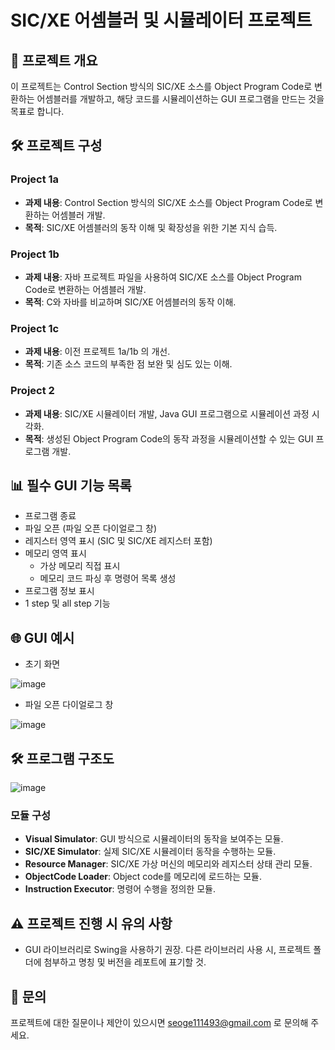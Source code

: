 # SIC/XE 어셈블러 및 시뮬레이터 프로젝트


## 📁 프로젝트 개요
이 프로젝트는 Control Section 방식의 SIC/XE 소스를 Object Program Code로 변환하는 어셈블러를 개발하고, 해당 코드를 시뮬레이션하는 GUI 프로그램을 만드는 것을 목표로 합니다. 


## 🛠️ 프로젝트 구성

### Project 1a
- **과제 내용**: Control Section 방식의 SIC/XE 소스를 Object Program Code로 변환하는 어셈블러 개발.
- **목적**: SIC/XE 어셈블러의 동작 이해 및 확장성을 위한 기본 지식 습득.

### Project 1b
- **과제 내용**: 자바 프로젝트 파일을 사용하여 SIC/XE 소스를 Object Program Code로 변환하는 어셈블러 개발.
- **목적**: C와 자바를 비교하며 SIC/XE 어셈블러의 동작 이해.

### Project 1c
- **과제 내용**: 이전 프로젝트 1a/1b 의 개선.
- **목적**: 기존 소스 코드의 부족한 점 보완 및 심도 있는 이해.

### Project 2
- **과제 내용**: SIC/XE 시뮬레이터 개발, Java GUI 프로그램으로 시뮬레이션 과정 시각화.
- **목적**: 생성된 Object Program Code의 동작 과정을 시뮬레이션할 수 있는 GUI 프로그램 개발.

## 📊 필수 GUI 기능 목록
- 프로그램 종료
- 파일 오픈 (파일 오픈 다이얼로그 창)
- 레지스터 영역 표시 (SIC 및 SIC/XE 레지스터 포함)
- 메모리 영역 표시
    - 가상 메모리 직접 표시
    - 메모리 코드 파싱 후 명령어 목록 생성
- 프로그램 정보 표시
- 1 step 및 all step 기능

## 🌐 GUI 예시
- 초기 화면

![image](https://github.com/user-attachments/assets/e2f1f5db-bf37-4fca-820f-794c6612dbb4)

- 파일 오픈 다이얼로그 창

![image](https://github.com/user-attachments/assets/eea4d185-6b3b-4b41-83a1-e296651b4b6f)


## 🛠️ 프로그램 구조도

![image](https://github.com/user-attachments/assets/af6f1eb7-12c3-457d-8165-430dd8c0e704)

### 모듈 구성
- **Visual Simulator**: GUI 방식으로 시뮬레이터의 동작을 보여주는 모듈.
- **SIC/XE Simulator**: 실제 SIC/XE 시뮬레이터 동작을 수행하는 모듈.
- **Resource Manager**: SIC/XE 가상 머신의 메모리와 레지스터 상태 관리 모듈.
- **ObjectCode Loader**: Object code를 메모리에 로드하는 모듈.
- **Instruction Executor**: 명령어 수행을 정의한 모듈.


## ⚠️ 프로젝트 진행 시 유의 사항
- GUI 라이브러리로 Swing을 사용하기 권장. 다른 라이브러리 사용 시, 프로젝트 폴더에 첨부하고 명칭 및 버전을 레포트에 표기할 것.

## 📧 문의
프로젝트에 대한 질문이나 제안이 있으시면 seoge111493@gmail.com 로 문의해 주세요.

